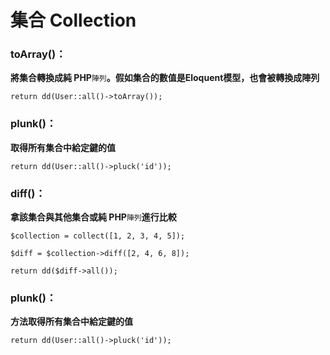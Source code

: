 # 集合 Collection

### toArray\(\)：

**將集合轉換成純 PHP**`陣列`**。假如集合的數值是Eloquent模型，也會被轉換成陣列**

```
return dd(User::all()->toArray());
```

### plunk\(\)：

**取得所有集合中給定鍵的值**

```
return dd(User::all()->pluck('id'));
```

### diff\(\)：

**拿該集合與其他集合或純 PHP**`陣列`**進行比較**

```
$collection = collect([1, 2, 3, 4, 5]);

$diff = $collection->diff([2, 4, 6, 8]);

return dd($diff->all());
```

### plunk\(\)：

**方法取得所有集合中給定鍵的值**

```
return dd(User::all()->pluck('id'));
```



